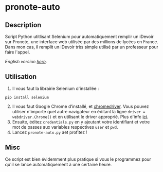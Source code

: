 # pronote-auto
## Description
Script Python utitlisant Selenium pour automatiquement remplir un iDevoir sur Pronote, une interface web utilisée par des millions de lycées en France. Dans mon cas, il remplit un iDevoir très simple utilisé par un professeur pour faire l'appel.

*English version [here](https://github.com/ulyssecrn/pronote-auto).*
## Utilisation
1. Il vous faut la librairie Selenium d'installée :
```
pip install selenium
```
2. Il vous faut Google Chrome d'installé, et [chromedriver](https://chromedriver.chromium.org/home). Vous pouvez utiliser n'importe quel autre navigateur en éditant la ligne `driver = webdriver.Chrome()` et en utilisant le driver approprié. Plus d'info [ici](https://www.selenium.dev/documentation/en/webdriver/driver_requirements/).
3. Ensuite, éditez `credentials.py` en y ajoutant votre identifiant et votre mot de passes aux variables respectives `user` et `pwd`.
4. Lancez `pronote-auto.py` aet profitez !

## Misc
Ce script est bien évidemment plus pratique si vous le programmez pour qu'il se lance automatiquement à une certaine heure.
